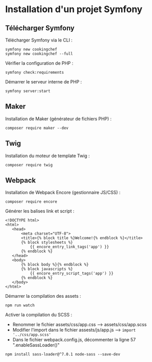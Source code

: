 # Installation d'un projet Symfony

## Télécharger Symfony 
Télécharger Symfony via le CLI :

```shell script
symfony new cookingchef
symfony new cookingchef --full
```
Vérifier la configuration de PHP :

```shell script
symfony check:requirements
```

Démarrer le serveur interne de PHP :

```shell script
symfony server:start
```

## Maker
Installation de Maker (générateur de fichiers PHP) :
```shell script
composer require maker --dev
```

## Twig
Installation du moteur de template Twig : 
 ```shell script
composer require twig
```

## Webpack
Installation de Webpack Encore (gestionnaire JS/CSS) :
 ```shell script
composer require encore
```

Générer les balises link et script :
 ``` twig
<!DOCTYPE html>
<html>
    <head>
        <meta charset="UTF-8">
        <title>{% block title %}Welcome!{% endblock %}</title>
        {% block stylesheets %}
            {{ encore_entry_link_tags('app') }}
        {% endblock %}
    </head>
    <body>
        {% block body %}{% endblock %}
        {% block javascripts %}
            {{ encore_entry_script_tags('app') }}
        {% endblock %}
    </body>
</html>
```
Démarrer la compilation des assets : 
```shell script
npm run watch
```

Activer la compilation du SCSS : 
- Renommer le fichier assets/css/app.css --> assets/css/app.scss
- Modifier l'import dans le fichier assests/js/app.js --> ```import '../css/app.scss'```
- Dans le fichier webpack.config.js, décommenter la ligne 57 ".enableSassLoader()"

```shell script
npm install sass-loader@^7.0.1 node-sass --save-dev
```